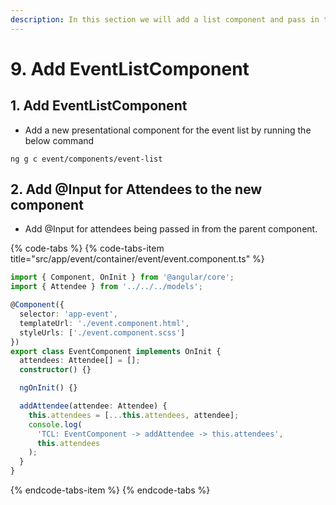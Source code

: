 ```yaml
---
description: In this section we will add a list component and pass in the added events.
---
```


# 9. Add EventListComponent

## 1. Add EventListComponent

* Add a new presentational component for the event list by running the below command

```text
ng g c event/components/event-list
```

## 2. Add @Input for Attendees to the new component

* Add @Input for attendees being passed in from the parent component.

{% code-tabs %}
{% code-tabs-item title="src/app/event/container/event/event.component.ts" %}
```typescript
import { Component, OnInit } from '@angular/core';
import { Attendee } from '../../../models';

@Component({
  selector: 'app-event',
  templateUrl: './event.component.html',
  styleUrls: ['./event.component.scss']
})
export class EventComponent implements OnInit {
  attendees: Attendee[] = [];
  constructor() {}

  ngOnInit() {}

  addAttendee(attendee: Attendee) {
    this.attendees = [...this.attendees, attendee];
    console.log(
      'TCL: EventComponent -> addAttendee -> this.attendees',
      this.attendees
    );
  }
}

```
{% endcode-tabs-item %}
{% endcode-tabs %}


